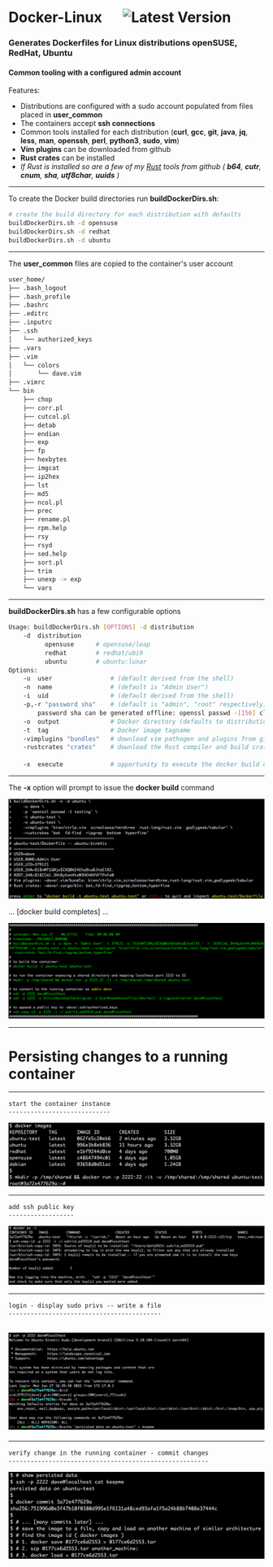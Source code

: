 # Docker-Linux &emsp; ![Latest Version]

[Latest Version]: https://img.shields.io/badge/Docker_Linux-v0.1.0-blue

### Generates Dockerfiles for Linux distributions **openSUSE**, **RedHat**, **Ubuntu**
#### Common tooling with a configured admin account

Features:

* Distributions are configured with a sudo account populated from files placed in **user_common**
* The containers accept **ssh connections**
* Common tools installed for each distribution (**curl**, **gcc**, **git**, **java**, **jq**, **less**, **man**, **openssh**, **perl**, **python3**, **sudo**, **vim**)
* **Vim plugins** can be downloaded from github
* **Rust crates** can be installed
* *If Rust is installed so are a few of my [Rust](https://github.com/dfarnham/Rust) tools from github ( **b64**, **cutr**, **cnum**, **sha**, **utf8char**, **uuids** )*

---

To create the Docker build directories run **buildDockerDirs.sh**:

~~~sh
# create the build directory for each distribution with defaults
buildDockerDirs.sh -d opensuse
buildDockerDirs.sh -d redhat
buildDockerDirs.sh -d ubuntu
~~~

---

The **user_common** files are copied to the container's user account

~~~sh
user_home/
├── .bash_logout
├── .bash_profile
├── .bashrc
├── .editrc
├── .inputrc
├── .ssh
│   └── authorized_keys
├── .vars
├── .vim
│   └── colors
│       └── dave.vim
├── .vimrc
└── bin
    ├── chop
    ├── corr.pl
    ├── cutcol.pl
    ├── detab
    ├── endian
    ├── exp
    ├── fp
    ├── hexbytes
    ├── imgcat
    ├── ip2hex
    ├── lst
    ├── md5
    ├── ncol.pl
    ├── prec
    ├── rename.pl
    ├── rpm.help
    ├── rsy
    ├── rsyd
    ├── sed.help
    ├── sort.pl
    ├── trim
    ├── unexp -> exp
    └── vars
~~~

---

**buildDockerDirs.sh** has a few configurable options

~~~sh
Usage: buildDockerDirs.sh [OPTIONS] -d distribution
    -d  distribution
          opensuse      # opensuse/leap
          redhat        # redhat/ubi9
          ubuntu        # ubuntu:lunar
Options:
    -u  user                # (default derived from the shell)
    -n  name                # (default is "Admin User")
    -i  uid                 # (default derived from the shell)
    -p,-r "password sha"    # (default is "admin", "root" respectively)
        password sha can be generated offline: openssl passwd -[156] cleartext
    -o  output              # Docker directory (defaults to distribution name, will not overwrite)
    -t  tag                 # Docker image tagname
    -vimplugins "bundles"   # download vim pathogen and plugins from github e.g. -vimplugins "kien/ctrlp.vim,scrooloose/nerdtree,..."
    -rustcrates "crates"    # download the Rust compiler and build crates e.g. -rust "bat,ripgrep,..."

    -x  execute             # opportunity to execute the docker build on the completed directory
~~~

---

The **-x** option will prompt to issue the **docker build** command

![option -x](pictures/1-Docker-Linux-build-option-x.png)

... [docker build completes] ...

![option -x](pictures/2-Docker-Linux-build-complete.png)

---

# **Persisting** changes to a running container

----
~~~
start the container instance
----------------------------
~~~

![start container](pictures/3-Docker-Linux-start.png)

---

~~~
add ssh public key
------------------
~~~

![add ssh key](pictures/4-Docker-Linux-ssh-copy-keys.png)

---

~~~
login - display sudo privs -- write a file
------------------------------------------
~~~

![login](pictures/5-Docker-Linux-login.png)
---

---

~~~
verify change in the running container - commit changes
-------------------------------------------------------
~~~

![commit changes](pictures/6-Docker-Linux-commit-save.png)

